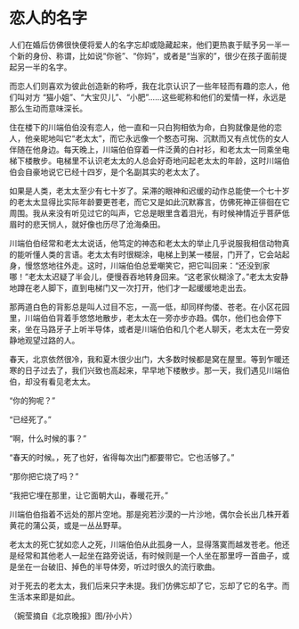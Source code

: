 # 恋人的名字

人们在婚后仿佛很快便将爱人的名字忘却或隐藏起来，他们更热衷于赋予另一半一个新的身份、称谓，比如说“你爸”、“你妈”，或者是“当家的”，很少在孩子面前提起另一半的名字。 

而恋人们则喜欢为彼此创造新的称呼，我在北京认识了一些年轻而有趣的恋人，他们叫对方 “猫小姐”、“大宝贝儿”、“小肥”……这些昵称和他们的爱情一样，永远是那么生动而意味深长。 

住在楼下的川端伯伯没有恋人，他一直和一只白狗相依为命，白狗就像是他的恋人，他亲昵地叫它“老太太”，而它永远像一个憨态可掬、沉默而又有点忧伤的女人伴随在他身边。每天晚上，川端伯伯穿着一件泛黄的白衬衫，和老太太一同乘坐电梯下楼散步。电梯里不认识老太太的人总会好奇地问起老太太的年龄，这时川端伯伯会自豪地说它已经十四岁，是个名副其实的老太太了。 

如果是人类，老太太至少有七十岁了。呆滞的眼神和迟缓的动作总能使一个七十岁的老太太显得比实际年龄要更苍老，而它又是如此沉默寡言，仿佛死神正徘徊在它周围。我从来没有听见过它的叫声，它总是眼里含着泪光，有时候神情近乎菩萨低眉时的悲天悯人，就好像也历尽了沧海桑田。 

川端伯伯经常和老太太说话，他笃定的神态和老太太的举止几乎说服我相信动物真的能听懂人类的言语。老太太有时很糊涂，电梯上到某一楼层，门开了，它会站起身，慢悠悠地往外走。这时，川端伯伯总爱嘲笑它，把它叫回来：“还没到家哪！”老太太迟疑了半会儿，便慢吞吞地转身回来。“这老家伙糊涂了。”老太太安静地蹲在老人脚下，直到电梯门又一次打开，他们才一起缓缓地走出去。 

那两道白色的背影总是叫人过目不忘，一高一低，却同样佝偻、苍老。在小区花园里，川端伯伯背着手悠悠地散步，老太太在一旁亦步亦趋。偶尔，他们也会停下来，坐在马路牙子上听半导体，或者是川端伯伯和几个老人聊天，老太太在一旁安静地观望过路的人。 

春天，北京依然很冷，我和夏木很少出门，大多数时候都是窝在屋里。等到乍暖还寒的日子过去了，我们兴致也高起来，早早地下楼散步。那一天，我们遇见川端伯伯，却没有看见老太太。 

“你的狗呢？” 

“已经死了。” 

“啊，什么时候的事？” 

“春天的时候。，死了也好，省得每次出门都要带它。它也活够了。” 

“那你把它烧了吗？” 

“我把它埋在那里，让它面朝大山，春暖花开。” 

川端伯伯指着不远处的那片空地。那是宛若沙漠的一片沙地，偶尔会长出几株开着黄花的蒲公英，或是一丛丛野草。 

老太太的死亡犹如恋人之死，川端伯伯从此孤身一人，显得落寞而越发苍老。他还是经常和其他老人一起坐在路旁说话，有时候则是一个人坐在那里哼一首曲子，或是坐在一台破旧、掉色的半导体旁，听过时很久的流行歌曲。 

对于死去的老太太，我们后来只字未提。我们仿佛忘却了它，忘却了它的名字。而生活本来即是如此。 

（婉莹摘自《北京晚报》图/孙小片）